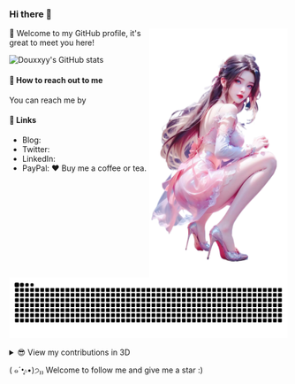 
### Hi there 👋

<a href="https://github.com/douxxyy"><img src="img/image.png" align="right" height="450"></a>

🎉 Welcome to my GitHub profile, it's great to meet you here!

![Douxxyy's GitHub stats](https://github-readme-stats.vercel.app/api?username=douxxyy&show_icons=true&theme=radical)


#### 💌 How to reach out to me

You can reach me by 

#### 🔗 Links

- Blog:
- Twitter: 
- LinkedIn: 
- PayPal: ❤️ Buy me a coffee or tea.

[![GitHub Snake Light](https://raw.githubusercontent.com/douxxyy/douxxyy/output/github-contribution-grid-snake.svg)](https://github.com/douxxyy)

<details>
<summary>😎 View my contributions in 3D</summary>


[![](./profile-3d-contrib/profile-gitblock.svg#gh-light-mode-only)](https://github.com/douxxyy)
<!--
![](./profile-3d-contrib/profile-night-rainbow.svg#gh-dark-mode-only)
-->
</details>


( ๑ˊ•̥▵•)੭₎₎ Welcome to follow me and give me a star :)

